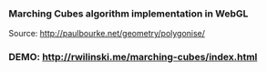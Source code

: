 ### Marching Cubes algorithm implementation in WebGL

Source:
http://paulbourke.net/geometry/polygonise/

### DEMO: http://rwilinski.me/marching-cubes/index.html
